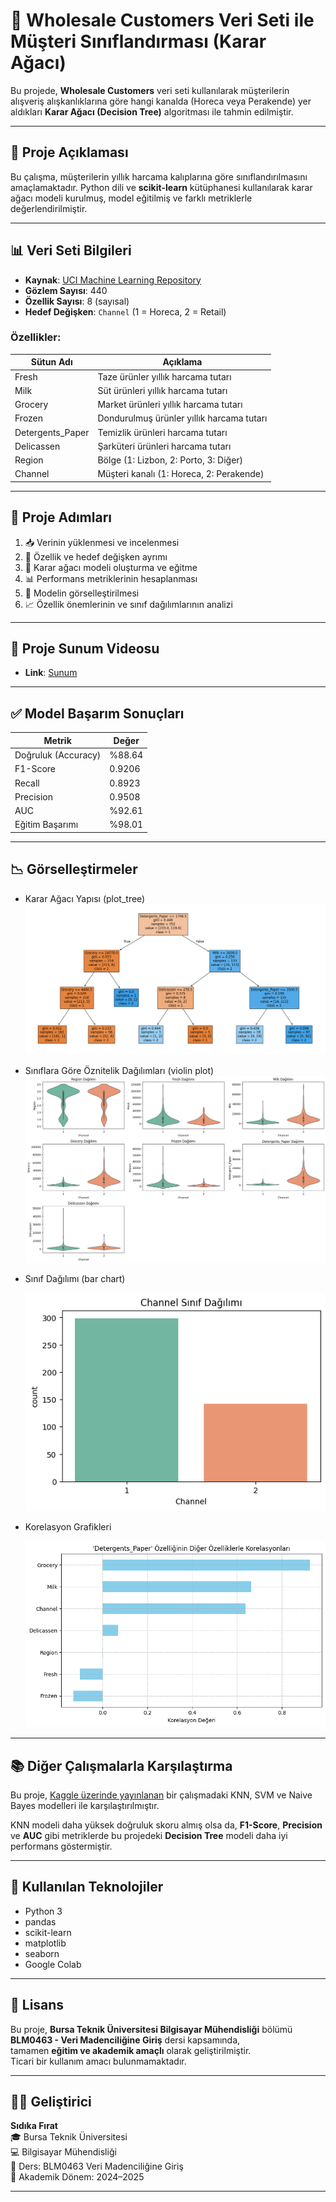 # 🛒 Wholesale Customers Veri Seti ile Müşteri Sınıflandırması (Karar Ağacı)

Bu projede, **Wholesale Customers** veri seti kullanılarak müşterilerin alışveriş alışkanlıklarına göre hangi kanalda (Horeca veya Perakende) yer aldıkları **Karar Ağacı (Decision Tree)** algoritması ile tahmin edilmiştir.

---

## 📌 Proje Açıklaması

Bu çalışma, müşterilerin yıllık harcama kalıplarına göre sınıflandırılmasını amaçlamaktadır. Python dili ve **scikit-learn** kütüphanesi kullanılarak karar ağacı modeli kurulmuş, model eğitilmiş ve farklı metriklerle değerlendirilmiştir.

---

## 📊 Veri Seti Bilgileri

- **Kaynak**: [UCI Machine Learning Repository](https://archive.ics.uci.edu/dataset/292/wholesale+customers)  
- **Gözlem Sayısı**: 440  
- **Özellik Sayısı**: 8 (sayısal)  
- **Hedef Değişken**: `Channel` (1 = Horeca, 2 = Retail)

### Özellikler:

| Sütun Adı         | Açıklama                                      |
|------------------|-----------------------------------------------|
| Fresh            | Taze ürünler yıllık harcama tutarı            |
| Milk             | Süt ürünleri yıllık harcama tutarı            |
| Grocery          | Market ürünleri yıllık harcama tutarı         |
| Frozen           | Dondurulmuş ürünler yıllık harcama tutarı     |
| Detergents_Paper | Temizlik ürünleri harcama tutarı              |
| Delicassen       | Şarküteri ürünleri harcama tutarı             |
| Region           | Bölge (1: Lizbon, 2: Porto, 3: Diğer)         |
| Channel          | Müşteri kanalı (1: Horeca, 2: Perakende)      |

---

## 🧪 Proje Adımları

1. 📥 Verinin yüklenmesi ve incelenmesi  
2. 🧹 Özellik ve hedef değişken ayrımı  
3. 🧠 Karar ağacı modeli oluşturma ve eğitme  
4. 📊 Performans metriklerinin hesaplanması  
5. 🌲 Modelin görselleştirilmesi  
6. 📈 Özellik önemlerinin ve sınıf dağılımlarının analizi

---
## 🧰 Proje Sunum Videosu 
- **Link**: [Sunum](https://youtu.be/r4IkMQvrd-E?si=E2ZdmZWM1YtFfXLH)
--- 

## ✅ Model Başarım Sonuçları

| Metrik           | Değer     |
|------------------|-----------|
| Doğruluk (Accuracy) | %88.64  |
| F1-Score         | 0.9206    |
| Recall           | 0.8923    |
| Precision        | 0.9508    |
| AUC              | %92.61    |
| Eğitim Başarımı  | %98.01    |

---

## 📉 Görselleştirmeler

- Karar Ağacı Yapısı (plot_tree)
  ![Karar Ağacı](images/egitilmiskarar.png)
- Sınıflara Göre Öznitelik Dağılımları (violin plot)
   ![Violin Plot](images/barplot.png)  
- Sınıf Dağılımı (bar chart)
  
   ![Sınıf Dağılımı](images/sınıfdagilimi.png)
  
- Korelasyon Grafikleri
  
   ![Korelasyon](images/korelasyon.png)

---

## 📚 Diğer Çalışmalarla Karşılaştırma

Bu proje, [Kaggle üzerinde yayınlanan](https://www.kaggle.com/code/sahistapatel96/wholesale-customer-segmentation) bir çalışmadaki KNN, SVM ve Naive Bayes modelleri ile karşılaştırılmıştır.  

KNN modeli daha yüksek doğruluk skoru almış olsa da, **F1-Score**, **Precision** ve **AUC** gibi metriklerde bu projedeki **Decision Tree** modeli daha iyi performans göstermiştir.

---

## 🧰 Kullanılan Teknolojiler

- Python 3  
- pandas  
- scikit-learn  
- matplotlib  
- seaborn  
- Google Colab  

---

## 📄 Lisans

Bu proje, **Bursa Teknik Üniversitesi Bilgisayar Mühendisliği** bölümü  
**BLM0463 - Veri Madenciliğine Giriş** dersi kapsamında,  
tamamen **eğitim ve akademik amaçlı** olarak geliştirilmiştir.  
Ticari bir kullanım amacı bulunmamaktadır.

---

## 👩‍💻 Geliştirici

**Sıdıka Fırat**  
🎓 Bursa Teknik Üniversitesi  
💻 Bilgisayar Mühendisliği  
📘 Ders: BLM0463 Veri Madenciliğine Giriş  
📅 Akademik Dönem: 2024–2025

---


